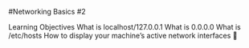 #Networking Basics #2

Learning Objectives
What is localhost/127.0.0.1
What is 0.0.0.0
What is /etc/hosts
How to display your machine’s active network interfaces

